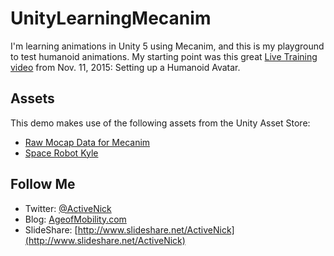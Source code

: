 # UnityLearningMecanim
I'm learning animations in Unity 5 using Mecanim, and this is my playground to test humanoid animations. My starting point was this great [Live Training video](https://www.youtube.com/watch?v=wf6vtCgLk6w) from Nov. 11, 2015: Setting up a Humanoid Avatar.

## Assets
This demo makes use of the following assets from the Unity Asset Store:
* [Raw Mocap Data for Mecanim](https://www.assetstore.unity3d.com/en/#!/content/5330)
* [Space Robot Kyle](https://www.assetstore.unity3d.com/en/#!/content/4696)

## Follow Me
* Twitter: [@ActiveNick](http://twitter.com/ActiveNick)
* Blog: [AgeofMobility.com](http://AgeofMobility.com)
* SlideShare: [http://www.slideshare.net/ActiveNick](http://www.slideshare.net/ActiveNick)
